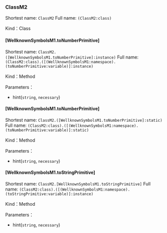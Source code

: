 
### ClassM2


Shortest name: `ClassM2` Full name: `(ClassM2:class)`


Kind：Class


#### [WellknownSymbolsM1.toNumberPrimitive]


Shortest name: `ClassM2.([WellknownSymbolsM1.toNumberPrimitive]:instance)` Full name: `(ClassM2:class).([(WellknownSymbolsM1:namespace).(toNumberPrimitive:variable)]:instance)`


Kind：Method


Parameters：

- hint(`string`, `necessary`) 



#### [WellknownSymbolsM1.toNumberPrimitive]


Shortest name: `ClassM2.([WellknownSymbolsM1.toNumberPrimitive]:static)` Full name: `(ClassM2:class).([(WellknownSymbolsM1:namespace).(toNumberPrimitive:variable)]:static)`


Kind：Method


Parameters：

- hint(`string`, `necessary`) 



#### [WellknownSymbolsM1.toStringPrimitive]


Shortest name: `ClassM2.[WellknownSymbolsM1.toStringPrimitive]` Full name: `(ClassM2:class).([(WellknownSymbolsM1:namespace).(toStringPrimitive:variable)]:instance)`


Kind：Method


Parameters：

- hint(`string`, `necessary`) 

